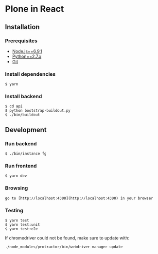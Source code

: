 Plone in React
==============

## Installation

### Prerequisites
* [Node.js==6.9.1](https://nodejs.org/)
* [Python==2.7.x](https://python.org/)
* [Git](http://git-scm.com/)

### Install dependencies

    $ yarn

### Install backend

    $ cd api
    $ python bootstrap-buildout.py
    $ ./bin/buildout

## Development

### Run backend

    $ ./bin/instance fg

### Run frontend

    $ yarn dev

### Browsing

    go to [http://localhost:4300](http://localhost:4300) in your browser

### Testing

    $ yarn test
    $ yarn test:unit
    $ yarn test:e2e

If chromedriver could not be found, make sure to update with:

    ./node_modules/protractor/bin/webdriver-manager update
